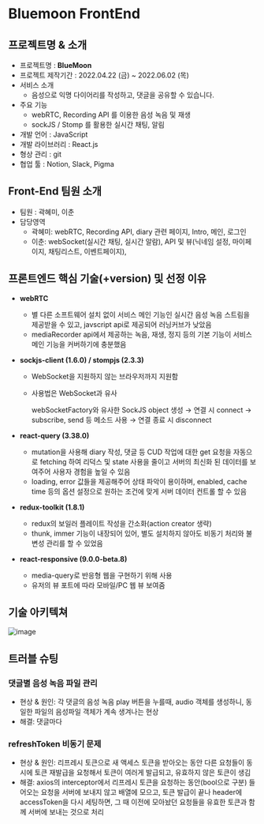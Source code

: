 # Bluemoon FrontEnd


## 프로젝트명 & 소개 

- 프로젝트명 : **BlueMoon**
- 프로젝트 제작기간 : 2022.04.22 (금) ~ 2022.06.02 (목)
- 서비스 소개
    - 음성으로 익명 다이어리를 작성하고, 댓글을 공유할 수 있습니다.
- 주요 기능
    - webRTC, Recording API 를 이용한 음성 녹음 및 재생
    - sockJS / Stomp 를 활용한 실시간 채팅, 알림
- 개발 언어 : JavaScript
- 개발 라이브러리 : React.js
- 형상 관리 : git
- 협업 툴 : Notion, Slack, Pigma



## Front-End 팀원 소개

- 팀원 : 곽혜미, 이춘
- 담당영역
    - 곽혜미: webRTC, Recording API, diary 관련 페이지, Intro, 메인, 로그인
    - 이춘: webSocket(실시간 채팅, 실시간 알람), API 및 뷰(닉네임 설정, 마이페이지, 채팅리스트, 이벤트페이지),




## 프론트엔드 핵심 기술(+version) 및 선정 이유

- **webRTC**
    - 별 다른 소프트웨어 설치 없이 서비스 메인 기능인 실시간 음성 녹음 스트림을 제공받을 수 있고, javscript api로 제공되어 러닝커브가 낮았음
    - mediaRecorder api에서 제공하는 녹음, 재생, 정지 등의 기본 기능이 서비스 메인 기능을 커버하기에 충분했음
    
- **sockjs-client (1.6.0) / stompjs (2.3.3)**
    - WebSocket을 지원하지 않는 브라우저까지 지원함
    - 사용법은 WebSocket과 유사
        
        webSocketFactory와 유사한 SockJS object 생성 → 연결 시 connect → subscribe, send 등 메소드 사용 → 연결 종료 시 disconnect
        
    
- **react-query (3.38.0)**
    - mutation을 사용해 diary 작성, 댓글 등 CUD 작업에 대한 get 요청을 자동으로 fetching 하여 리덕스 및 state 사용을 줄이고 서버의 최신화 된 데이터를 보여주어 사용자 경험을 높일 수 있음
    - loading, error 값들을 제공해주어 상태 파악이 용이하며, enabled, cache time 등의 옵션 설정으로 원하는 조건에 맞게 서버 데이터 컨트롤 할 수 있음

- **redux-toolkit (1.8.1)**
    - redux의 보일러 플레이트 작성을 간소화(action creator 생략)
    - thunk, immer 기능이 내장되어 있어, 별도 설치하지 않아도 비동기 처리와 불변성 관리를 할 수 있었음

- **react-responsive (9.0.0-beta.8)**
    - media-query로 반응형 웹을 구현하기 위해 사용
    - 유저의 뷰 포트에 따라 모바일/PC 웹 뷰 보여줌


## 기술 아키텍쳐

![image](https://user-images.githubusercontent.com/100131652/170226815-a2ec819a-bd8e-4c12-a771-e60a6d4f6db2.png)



## 트러블 슈팅

### 댓글별 음성 녹음 파일 관리

- 현상 & 원인: 각 댓글의 음성 녹음 play 버튼을 누를때, audio 객체를 생성하니, 동일한 파일의 음성파일 객체가 계속 생겨나는 현상
- 해결: 댓글마다 <audio>객체를 두고 src에 서버에서 내려온 voiceUrl을 주어 play 버튼을 누르면 audio element를 useRef로 가져와 재생시킴

    
### refreshToken 비동기 문제

- 현상 & 원인: 리프레시 토큰으로 새 액세스 토큰을 받아오는 동안 다른 요청들이 동시에 토큰 재발급을 요청해서 토큰이 여러게 발급되고, 유효하지 않은 토큰이 생김
- 해결: axios의 interceptor에서 리프레시 토큰을 요청하는 동안(bool으로 구분) 들어오는 요청을 서버에 보내지 않고 배열에 모으고, 토큰 발급이 끝나 header에 accessToken을 다시 세팅하면, 그 때 이전에 모아놨던 요청들을 유효한 토큰과 함께 서버에 보내는 것으로 처리

